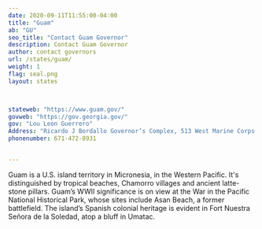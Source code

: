 ```yaml
---
date: 2020-09-11T11:55:00-04:00
title: "Guam"
ab: "GU"
seo_title: "Contact Guam Governor"
description: Contact Guam Governor
author: contact governors
url: /states/guam/
weight: 1
flag: seal.png
layout: states



stateweb: "https://www.guam.gov/"
govweb: "https://gov.georgia.gov/"
gov: "Lou Leon Guerrero"
Address: "Ricardo J Bordallo Governor’s Complex, 513 West Marine Corps Drive, Hagatna, GU 96910"
phonenumber: 671-472-8931


---
```

Guam is a U.S. island territory in Micronesia, in the Western Pacific. It's distinguished by tropical beaches, Chamorro villages and ancient latte-stone pillars. Guam’s WWII significance is on view at the War in the Pacific National Historical Park, whose sites include Asan Beach, a former battlefield. The island’s Spanish colonial heritage is evident in Fort Nuestra Señora de la Soledad, atop a bluff in Umatac. 
